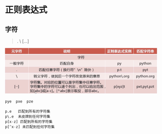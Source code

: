 # 正则表达式

## 字符

> .  \  [...]

![image.png](./assets/image.png)

```python
pye  pxe  pze 

p.e   匹配到所有的字符集
p\.e  未皮牌到任何字符集
p[x-z] 匹配到所有的字符集
p[^x-z] 未匹配到任何字符集
```
